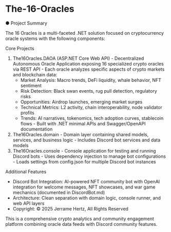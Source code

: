 # The-16-Oracles

● Project Summary

  The 16 Oracles is a multi-faceted .NET solution focused on cryptocurrency oracle systems with the following components:

  Core Projects

  1. The16Oracles.DAOA (ASP.NET Core Web API)
    - Decentralized Autonomous Oracle Application exposing 16 specialized crypto oracles via REST API
    - Each oracle analyzes specific aspects of crypto markets and blockchain data:
        - Market Analysis: Macro trends, DeFi liquidity, whale behavior, NFT sentiment
      - Risk Detection: Black swan events, rug pull detection, regulatory risks
      - Opportunities: Airdrop launches, emerging market surges
      - Technical Metrics: L2 activity, chain interoperability, node validator profits
      - Trends: AI narratives, tokenomics, tech adoption curves, stablecoin flows
    - Built with .NET minimal APIs and Swagger/OpenAPI documentation
  2. The16Oracles.domain
    - Domain layer containing shared models, services, and business logic
    - Includes Discord bot services and data models
  3. The16Oracles.console
    - Console application for testing and running Discord bots
    - Uses dependency injection to manage bot configurations
    - Loads settings from config.json for multiple Discord bot instances

  Additional Features

  - Discord Bot Integration: AI-powered NFT community bot with OpenAI integration for welcome messages, NFT showcases, and war game mechanics (documented in
  DiscordBot.md)
  - Architecture: Clean separation with domain logic, console runner, and web API layers
  - Copyright: © 2025 Jerrame Hertz, All Rights Reserved

  This is a comprehensive crypto analytics and community engagement platform combining oracle data feeds with Discord community features.
